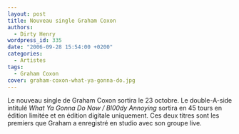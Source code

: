 ```yaml
---
layout: post
title: Nouveau single Graham Coxon
authors:
  - Dirty Henry
wordpress_id: 335
date: "2006-09-28 15:54:00 +0200"
categories:
  - Artistes
tags:
  - Graham Coxon
cover: graham-coxon-what-ya-gonna-do.jpg
---
```


Le nouveau single de Graham Coxon sortira le 23 octobre. Le double-A-side
intitulé _What Ya Gonna Do Now / Bl00dy Annoying_ sortira en 45 tours en édition
limitée et en édition digitale uniquement. Ces deux titres sont les premiers que
Graham a enregistré en studio avec son groupe live.
